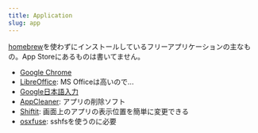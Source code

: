 ```yaml
---
title: Application
slug: app
---
```


[homebrew](http://brew.sh/)を使わずにインストールしているフリーアプリケーションの主なもの。App Storeにあるものは書いてません。

- [Google Chrome](https://www.google.co.jp/chrome/index.html)
- [LibreOffice](https://donate.libreoffice.org/home/dl/mac-x86_64/6.0.1/ja/LibreOffice_6.0.1_MacOS_x86-64.dmg): MS Officeは高いので...
- [Google日本語入力](https://www.google.co.jp/ime/)
- [AppCleaner](https://freemacsoft.net/appcleaner/): アプリの削除ソフト
- [Shiftit](https://github.com/fikovnik/ShiftIt/releases): 画面上のアプリの表示位置を簡単に変更できる
- [osxfuse](https://osxfuse.github.io/): sshfsを使うのに必要
